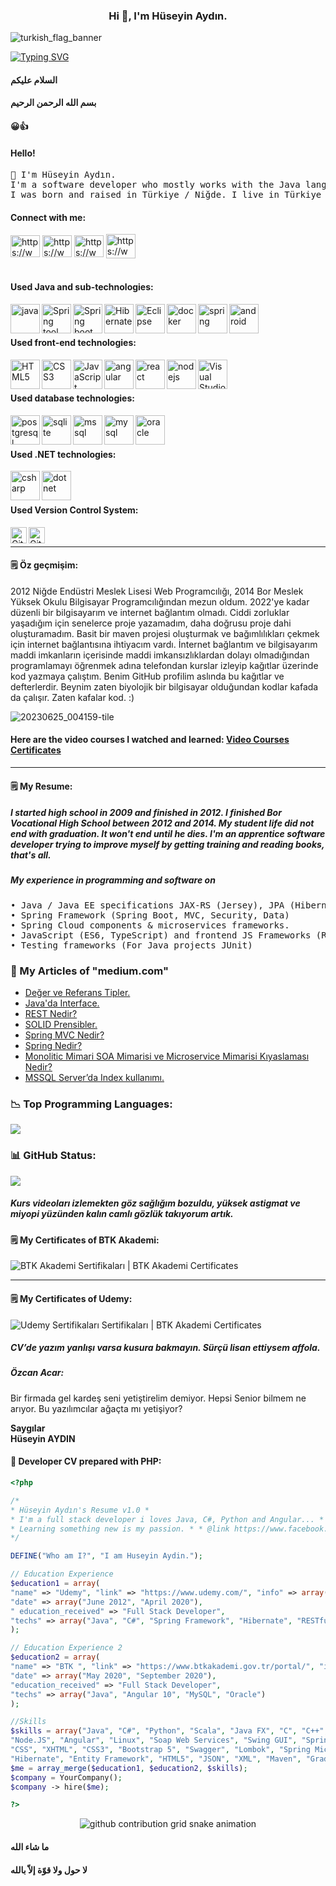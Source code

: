 <h3 align="center">Hi 👋, I'm Hüseyin Aydın.</h3>

![turkish_flag_banner](https://github.com/huseyinaydin99/huseyinaydin99/assets/16438043/5042c08b-6125-494c-97ed-3745662c51f8)

[![Typing SVG](https://readme-typing-svg.demolab.com?font=Montserrat&size=30&center=true&multiline=true&width=1200&lines=I'm+Psycho+Harcore+Programmer+)](https://git.io/typing-svg)

#### السلام عليكم
#### بسم الله الرحمن الرحيم
#### :grinning::+1:
#### Hello!

<pre>
👋 I'm Hüseyin Aydın.
I'm a software developer who mostly works with the Java language. I follow other technologies as well.
I was born and raised in Türkiye / Niğde. I live in Türkiye / Niğde. I am an Anatolian child. Yes I know, I am an all-rounder!</pre>

#### Connect with me:
<a href="https://www.facebook.com/beyaz.sapkali.5/" target="blank"><img align="center" src="https://raw.githubusercontent.com/rahuldkjain/github-profile-readme-generator/master/src/images/icons/Social/facebook.svg" alt="https://www.facebook.com/beyaz.sapkali.5/" height="35" width="47" /></a>
<a href="https://www.instagram.com/huseyin.aydin.99/" target="blank"><img align="center" src="https://raw.githubusercontent.com/rahuldkjain/github-profile-readme-generator/master/src/images/icons/Social/instagram.svg" alt="https://www.instagram.com/huseyin.aydin.99/" height="35" width="47" /></a>
<a href="https://www.linkedin.com/in/huseyin99/" target="blank"><img align="center" src="https://raw.githubusercontent.com/rahuldkjain/github-profile-readme-generator/master/src/images/icons/Social/linked-in-alt.svg" alt="https://www.linkedin.com/in/huseyin99/" height="35" width="47" /></a>
<a href="https://www.youtube.com/@huseyinaydin1002/" target="blank"><img align="center" src="https://raw.githubusercontent.com/rahuldkjain/github-profile-readme-generator/master/src/images/icons/Social/youtube.svg" alt="https://www.youtube.com/@huseyinaydin1002/" height="39" width="47" /></a>
</br></br>
#### Used Java and sub-technologies:
<img align="left" src="https://raw.githubusercontent.com/devicons/devicon/master/icons/java/java-original.svg" alt="java" width="47" height="47"/>
<img align="left" alt="Spring tool suite" src="https://user-images.githubusercontent.com/19311256/89726919-c61ef800-da3d-11ea-868d-b33d9955dfcc.png" width="47" height="47" />
<img align="left" alt="Spring boot" src="https://user-images.githubusercontent.com/19311256/89726694-eef1be00-da3a-11ea-8551-a9e143ea0c5d.png" width="47" height="47"/>
<img align="left" alt="Hibernate" src="https://user-images.githubusercontent.com/19311256/89726657-77bc2a00-da3a-11ea-844e-1ec652bc5410.png" width="47" height="47"/>
<img align="left" alt="Eclipse" src="https://user-images.githubusercontent.com/19311256/89726620-eea4f300-da39-11ea-8d26-8f1d68a2704a.png" width="47" height="47"/>
<img align="left" src="https://raw.githubusercontent.com/devicons/devicon/master/icons/docker/docker-original-wordmark.svg" alt="docker" width="47" height="47" />
<img align="left" src="https://www.vectorlogo.zone/logos/springio/springio-icon.svg" alt="spring" width="47" height="47"/>
<img align="left" src="https://raw.githubusercontent.com/devicons/devicon/master/icons/android/android-original-wordmark.svg" alt="android" width="47" height="47"/>
</br></br>

#### Used front-end technologies:
<img align="left" alt="HTML5" src="https://raw.githubusercontent.com/github/explore/80688e429a7d4ef2fca1e82350fe8e3517d3494d/topics/html/html.png" width="47" height="47" />
<img align="left" alt="CSS3" src="https://raw.githubusercontent.com/github/explore/80688e429a7d4ef2fca1e82350fe8e3517d3494d/topics/css/css.png" width="47" height="47" />
<img align="left" alt="JavaScript" src="https://raw.githubusercontent.com/github/explore/80688e429a7d4ef2fca1e82350fe8e3517d3494d/topics/javascript/javascript.png" width="47" height="47" />
<img align="left" src="https://angular.io/assets/images/logos/angular/angular.svg" alt="angular" width="47" height="47" />
<img align="left" src="https://raw.githubusercontent.com/devicons/devicon/master/icons/react/react-original-wordmark.svg" alt="react" width="47" height="47" />
<img align="left" src="https://raw.githubusercontent.com/devicons/devicon/master/icons/nodejs/nodejs-original-wordmark.svg" alt="nodejs" width="47" height="47" />
<img align="left" align="left" alt="Visual Studio Code"  src="https://raw.githubusercontent.com/github/explore/80688e429a7d4ef2fca1e82350fe8e3517d3494d/topics/visual-studio-code/visual-studio-code.png" width="47" height="47" />
</br></br>

#### Used database technologies:
<img align="left" src="https://raw.githubusercontent.com/devicons/devicon/master/icons/postgresql/postgresql-original-wordmark.svg" alt="postgresql" width="47" height="47" />
<img align="left" src="https://www.vectorlogo.zone/logos/sqlite/sqlite-icon.svg" alt="sqlite" width="47" height="47"/>
<img align="left" src="https://www.svgrepo.com/show/303229/microsoft-sql-server-logo.svg" alt="mssql" width="47" height="47" />
<img align="left" src="https://raw.githubusercontent.com/devicons/devicon/master/icons/mysql/mysql-original-wordmark.svg" alt="mysql" width="47" height="47" />
<img align="left" src="https://raw.githubusercontent.com/devicons/devicon/master/icons/oracle/oracle-original.svg" alt="oracle" width="47" height="47" />
</br>
</br>

#### Used .NET technologies:

<img align="left" src="https://raw.githubusercontent.com/devicons/devicon/master/icons/csharp/csharp-original.svg" alt="csharp" width="47" height="47"/>
<img align="left" src="https://raw.githubusercontent.com/devicons/devicon/master/icons/dot-net/dot-net-original-wordmark.svg" alt="dotnet" width="47" height="47"/>
</br></br>

#### Used Version Control System:
<img align="left" alt="Git" width="26px" src="https://raw.githubusercontent.com/github/explore/80688e429a7d4ef2fca1e82350fe8e3517d3494d/topics/git/git.png" />
<img align="left" alt="GitHub" width="26px" src="https://raw.githubusercontent.com/github/explore/78df643247d429f6cc873026c0622819ad797942/topics/github/github.png" />
</br>

---

#### :spiral_notepad: Öz geçmişim: 
2012 Niğde Endüstri Meslek Lisesi Web Programcılığı, 2014 Bor Meslek Yüksek Okulu Bilgisayar Programcılığından mezun oldum. 2022'ye kadar düzenli bir bilgisayarım ve internet bağlantım olmadı. Ciddi zorluklar yaşadığım için senelerce proje yazamadım, daha doğrusu proje dahi oluşturamadım. Basit bir maven projesi oluşturmak ve bağımlılıkları çekmek için internet bağlantısına ihtiyacım vardı. İnternet bağlantım ve bilgisayarım maddi imkanların içerisinde maddi imkansızlıklardan dolayı olmadığından programlamayı öğrenmek adına telefondan kurslar izleyip kağıtlar üzerinde kod yazmaya çalıştım. Benim GitHub profilim aslında bu kağıtlar ve defterlerdir. Beynim zaten biyolojik bir bilgisayar olduğundan kodlar kafada da çalışır. Zaten kafalar kod. :)


![20230625_004159-tile](https://github.com/huseyinaydin99/huseyinaydin99/assets/16438043/4f7f8e2d-bb3a-428e-82ac-b907122ef129)


#### Here are the video courses I watched and learned: [Video Courses Certificates](https://www.linkedin.com/in/huseyin99/details/certifications/ "Video Course")

---

#### :spiral_notepad: My Resume: 
##### I started high school in 2009 and finished in 2012. I finished Bor Vocational High School between 2012 and 2014. My student life did not end with graduation. It won't end until he dies. I'm an apprentice software developer trying to improve myself by getting training and reading books, that's all.
##### My experience in programming and software on
<pre>• Java / Java EE specifications JAX-RS (Jersey), JPA (Hibernate)
• Spring Framework (Spring Boot, MVC, Security, Data)
• Spring Cloud components & microservices frameworks.
• JavaScript (ES6, TypeScript) and frontend JS Frameworks (React and Angular)
• Testing frameworks (For Java projects JUnit)</pre>

### 📕 My Articles of "medium.com"

 - [Değer ve Referans Tipler.](https://medium.com/@huseyinaydin99/javada-de%C4%9Fer-ve-referans-tipler-2fe5c79ba5ad "Değer ve referans tipler")
 - [Java'da Interface.](https://medium.com/@huseyinaydin99/javada-interface-nedir-3257b93a378a "Java'da interface.")
 - [REST Nedir?](https://medium.com/@huseyinaydin99/rest-nedir-http-nedir-http-metotlar-nelerdir-7026e8647a5b "REST Nedir?")
 - [SOLID Prensibler.](https://medium.com/@huseyinaydin99/solid-principle-solid-prensipler-b962d9acf055 "Solid Prensibler")
 - [Spring MVC Nedir?](https://medium.com/@huseyinaydin99/spring-mvc-e5d844d40a4a "Spring MVC Nedir?")
 - [Spring Nedir?](https://medium.com/@huseyinaydin99/spring-nedir-b040ddb34e6a "Spring Nedir?")
 - [Monolitic Mimari SOA Mimarisi ve Microservice Mimarisi Kıyaslaması Nedir?](https://medium.com/@huseyinaydin99/monolitic-mimari-soa-mimarisi-ve-microservice-mimarisi-k%C4%B1yaslamas%C4%B1-nedir-b10bda9dc1fe "Monolitic Mimari SOA Mimarisi ve Microservice Mimarisi Kıyaslaması Nedir?")
 - [MSSQL Server’da Index kullanımı.](https://medium.com/@huseyinaydin99/mssql-serverda-index-kullan%C4%B1m%C4%B1-882f7d88ca1 "MSSQL Server’da Index kullanımı.")

### :chart_with_downwards_trend: Top Programming Languages:
<img align="center" src="https://github-readme-stats.vercel.app/api/top-langs/?username=huseyinaydin99&amp;layout=compact&theme=onelight" />

### :bar_chart: GitHub Status:
<img align="center" src="https://github-profile-trophy.vercel.app/?username=huseyinaydin99&theme=onelight" />

<!-- ### 📈 Used technologies:
<img height="30" width="47" align="center" src="https://github-readme-stats.vercel.app/api?username=huseyinaydin99&show_icons=true&hide_border=false&theme=onelight" />
-->

##### Kurs videoları izlemekten göz sağlığım bozuldu, yüksek astigmat ve miyopi yüzünden kalın camlı gözlük takıyorum artık.
#### :spiral_notepad: My Certificates of BTK Akademi:
![BTK Akademi Sertifikaları | BTK Akademi Certificates](certificates.jpg "BTK Akademi Sertifikaları | BTK Akademi Certificates")

---

#### :spiral_notepad: My Certificates of Udemy:
![Udemy Sertifikaları Sertifikaları | BTK Akademi Certificates](udemy_certificate_full.jpg "Udemy Sertifikaları | Udemy Sertifikaları Certificates")


##### CV’de yazım yanlışı varsa kusura bakmayın. Sürçü lisan ettiysem affola.
##### Özcan Acar:
Bir firmada gel kardeş seni yetiştirelim demiyor. Hepsi Senior bilmem ne arıyor. Bu yazılımcılar ağaçta mı yetişiyor?

<b>
Saygılar</br>
Hüseyin AYDIN
</b>
</font>


#### :floppy_disk: Developer CV prepared with PHP:

```php
<?php

/*
* Hüseyin Aydın's Resume v1.0 *
* I'm a full stack developer i loves Java, C#, Python and Angular... *
* Learning something new is my passion. * * @link https://www.facebook.com/beyaz.sapkali.5/,huseyinaydin99@gmail.com,https://github.com/huseyinaydin99*
*/

DEFINE("Who am I?", "I am Huseyin Aydin.");

// Education Experience
$education1 = array(
"name" => "Udemy", "link" => "https://www.udemy.com/", "info" => array(
"date" => array("June 2012", "April 2020"),
" education_received" => "Full Stack Developer",
"techs" => array("Java", "C#", "Spring Framework", "Hibernate", "RESTful", "Database")
);

// Education Experience 2
$education2 = array(
"name" => "BTK ", "link" => "https://www.btkakademi.gov.tr/portal/", "info" => array(
"date" => array("May 2020", "September 2020"),
"education_received" => "Full Stack Developer",
"techs" => array("Java", "Angular 10", "MySQL", "Oracle")
);

//Skills
$skills = array("Java", "C#", "Python", "Scala", "Java FX", "C", "C++", "Cygwin Compiler", "Javascript",
"Node.JS", "Angular", "Linux", "Soap Web Services", "Swing GUI", "Spring Framework", "Spring Seurity",
"CSS", "XHTML", "CSS3", "Bootstrap 5", "Swagger", "Lombok", "Spring Microservices", "ORM",
"Hibernate", "Entity Framework", "HTML5", "JSON", "XML", "Maven", "Gradle");
$me = array_merge($education1, $education2, $skills);
$company = YourCompany();
$company -> hire($me);

?>
```

<center>
<picture>
  <source
    media="(prefers-color-scheme: dark)"
    srcset="https://raw.githubusercontent.com/platane/snk/output/github-contribution-grid-snake-dark.svg"
  />
  <source
    media="(prefers-color-scheme: light)"
    srcset="https://raw.githubusercontent.com/platane/snk/output/github-contribution-grid-snake.svg"
  />
  <img
    alt="github contribution grid snake animation"
    src="https://raw.githubusercontent.com/platane/snk/output/github-contribution-grid-snake.svg"
  />
</picture>
</center>

#### ما شاء الله
#### لا حول ولا قوّة إلاّ بالله


